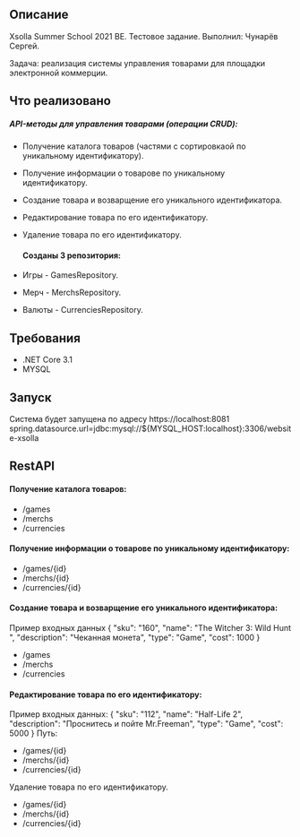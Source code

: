 ## Описание
Xsolla Summer School 2021 BE. Тестовое задание.
Выполнил: Чунарёв Сергей.

Задача: реализация системы управления товарами для площадки электронной коммерции.

## Что реализовано

  ##### API-методы для управления товарами (операции CRUD):
- Получение каталога товаров (частями с сортировкаой по уникальному идентификатору).
- Получение информации о товарове по уникальному идентификатору.
- Создание товара и возварщение его уникального идентификатора.
- Редактирование товара по его идентификатору.
- Удаление товара по его идентификатору.

  #### Созданы 3 репозитория:
- Игры - GamesRepository.
- Мерч - MerchsRepository.
- Валюты - СurrenciesRepository.


## Требования
* .NET Core 3.1
* MYSQL


## Запуск

Система будет запущена по адресу https://localhost:8081
spring.datasource.url=jdbc:mysql://${MYSQL_HOST:localhost}:3306/website-xsolla

## RestAPI

 #### Получение каталога товаров:
- /games
- /merchs
- /currencies

 #### Получение информации о товарове по уникальному идентификатору:
- /games/{id}
- /merchs/{id}
- /currencies/{id}

 #### Создание товара и возварщение его уникального идентификатора:
 Пример входных данных 
 {
 "sku": "160",
 "name": "The Witcher 3: Wild Hunt ",
 "description": "Чеканная монета",
 "type": "Game",
 "cost": 1000
}
- /games
- /merchs
- /currencies

 #### Редактирование товара по его идентификатору:
 Пример входных данных: 
{ 
 "sku": "112",
 "name": "Half-Life 2",
 "description": "Проснитесь и пойте Mr.Freeman",
 "type": "Game",
 "cost": 5000
}
 Путь:
- /games/{id}
- /merchs/{id}
- /currencies/{id}

Удаление товара по его идентификатору.
- /games/{id}
- /merchs/{id}
- /currencies/{id}
 